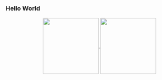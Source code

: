 ### Hello World

  <div align="center">
  <a href="https://github.com/mM-b">
  <img align="center" height="150em" src="https://github-readme-stats.vercel.app/api?username=mmvbs&show_icons=true&theme=tokyonight&include_all_commits=true&count_private=true"/>
  <img align="center" height="150em" src="https://github-readme-stats.vercel.app/api/top-langs/?username=mmvbs&layout=compact&langs_count=7&theme=tokyonight"/>
</div>
